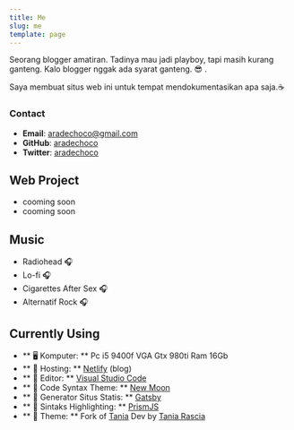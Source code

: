```yaml
---
title: Me
slug: me
template: page
---
```


Seorang blogger amatiran. Tadinya mau jadi playboy, tapi masih kurang ganteng. Kalo blogger nggak ada syarat ganteng. 😎 .

Saya membuat situs web ini untuk tempat mendokumentasikan apa saja.☕


### Contact

- **Email**: [aradechoco@gmail.com](mailto:aradechoco@gmail.com) 
- **GitHub**: [aradechoco](https://github.com/aradechoco)
- **Twitter**: [aradechoco](https://twitter.com/aradechoco)


## Web Project

- cooming soon
- cooming soon

## Music

- Radiohead 🎧 
- Lo-fi 🎧
- Cigarettes After Sex 🎧
- Alternatif Rock 🎧


## Currently Using

- ** 🖥 Komputer: ** Pc i5 9400f VGA Gtx 980ti Ram 16Gb 
- ** 🔗 Hosting: ** [Netlify](https://netlify.com) (blog)
- ** 🔗 Editor: ** [Visual Studio Code](https://code.visualstudio.com/)
- ** 🔗 Code Syntax Theme: ** [New Moon](https://taniarascia.github.io/new-moon)
- ** 🔗 Generator Situs Statis: ** [Gatsby](https://gatsbyjs.org)
- ** 🔗 Sintaks Highlighting: ** [PrismJS](http://prismjs.com/)
- ** 🔗 Theme: ** Fork of [Tania](https://github.com/taniarascia/taniarascia.com) Dev by [Tania Rascia](https://www.taniarascia.com/) 
